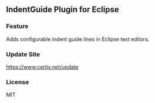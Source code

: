 ## IndentGuide Plugin for Eclipse

### Feature
Adds configurable indent guide lines in Eclipse text editors.

### Update Site
https://www.certiv.net/update

### License
MIT
